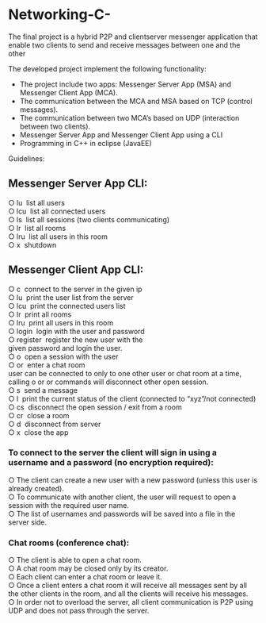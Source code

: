 # Networking-C-

The final project is a hybrid P2P and client­server messenger application
that enable two clients to send and receive messages between one and the
other

The developed project implement the following functionality:

* The project include two apps: Messenger Server App (MSA) and
 Messenger Client App (MCA).
* The communication between the MCA and MSA based on TCP 
(control messages).
* The communication between two MCA’s based on UDP 
(interaction between two clients).
* Messenger Server App and Messenger Client App using a CLI
* Programming in C++ in eclipse (JavaEE)

Guidelines:

## Messenger Server App CLI:
○ lu ­ list all users</br>
○ lcu ­ list all connected users</br>
○ ls ­ list all sessions (two clients communicating)</br>
○ lr ­ list all rooms</br>
○ lru <room name> ­ list all users in this room</br>
○ x ­ shutdown</br>

## Messenger Client App CLI:
○ c <IP> ­ connect to the server in the given ip</br>
○ lu ­ print the user list from the server</br>
○ lcu ­ print the connected users list</br>
○ lr ­ print all rooms</br>
○ lru <room name> ­ print all users in this room</br>
○ login <user> <password> ­ login with the user and password</br>
○ register <user> <password> ­ register the new user with the</br>
given password and login the user.</br>
○ o <username> ­ open a session with the user</br>
○ or <room name> ­ enter a chat room</br>
user can be connected to only to one other user or chat room at a
time, calling o or or commands will disconnect other open session.</br>
○ s <message> ­ send a message</br>
○ l ­ print the current status of the client (connected to “xyz”/not
connected)</br>
○ cs ­ disconnect the open session / exit from a room</br>
○ cr <room name> ­ close a room</br>
○ d ­ disconnect from server</br>
○ x ­ close the app</br>


### To connect to the server the client will sign in using a username and a password (no encryption required):
○ The client can create a new user with a new password (unless
this user is already created).</br>
○ To communicate with another client, the user will request to
open a session with the required user name.</br>
○ The list of usernames and passwords will be saved into a file in
the server side.</br>

### Chat rooms (conference chat):
○ The client is able to open a chat room.</br>
○ A chat room may be closed only by its creator.</br>
○ Each client can enter a chat room or leave it.</br>
○ Once a client enters a chat room it will receive all messages sent
by all the other clients in the room, and all the clients will
receive his messages.</br>
○ In order not to overload the server, all client communication is
P2P using UDP and does not pass through the server.</br>
